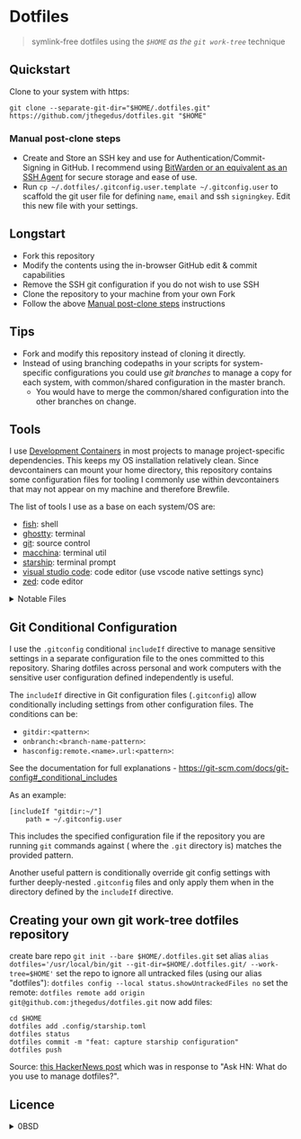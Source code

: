 # Dotfiles
>symlink-free dotfiles using the *`$HOME` as the `git work-tree`* technique

## Quickstart

Clone to your system with https:

```shell
git clone --separate-git-dir="$HOME/.dotfiles.git" https://github.com/jthegedus/dotfiles.git "$HOME"
```

### Manual post-clone steps

* Create and Store an SSH key and use for Authentication/Commit-Signing in GitHub. I recommend using [BitWarden or an equivalent as an SSH Agent](https://bitwarden.com/help/ssh-agent/) for secure storage and ease of use.
* Run `cp ~/.dotfiles/.gitconfig.user.template ~/.gitconfig.user` to scaffold the git user file for defining `name`, `email` and ssh `signingkey`. Edit this new file with your settings.

## Longstart

* Fork this repository
* Modify the contents using the in-browser GitHub edit & commit capabilities
* Remove the SSH git configuration if you do not wish to use SSH
* Clone the repository to your machine from your own Fork
* Follow the above [Manual post-clone steps](#manual-post-clone-steps) instructions

## Tips

* Fork and modify this repository instead of cloning it directly.
* Instead of using branching codepaths in your scripts for system-specific configurations you could use *git branches* to manage a copy for each system, with common/shared configuration in the master branch.
    * You would have to merge the common/shared configuration into the other branches on change.

## Tools

I use [Development Containers](https://containers.dev/) in most projects to manage project-specific dependencies. This keeps my OS installation relatively clean. Since devcontainers can mount your home directory, this repository contains some configuration files for tooling I commonly use within devcontainers that may not appear on my machine and therefore Brewfile.

The list of tools I use as a base on each system/OS are:

* [fish](https://fishshell.com/): shell
* [ghostty](https://ghostty.org/): terminal
* [git](https://git-scm.com/): source control
* [macchina](https://github.com/Macchina-CLI/macchina): terminal util
* [starship](https://starship.rs/): terminal prompt
* [visual studio code](https://code.visualstudio.com/): code editor (use vscode native settings sync)
* [zed](https://zed.dev/): code editor

<details>
<summary>Notable Files</summary>

```
.config/
    ...         <-- most configuration files live here
.dotfiles/
    .gitconfig.user.template
    README.md
.gitconfig
.gitconfig.user <-- created from .gitconfig.user.template
                    & imported by .gitconfig
```

</details>

## Git Conditional Configuration

I use the `.gitconfig` conditional `includeIf` directive to manage sensitive settings in a separate configuration file to the ones committed to this repository. Sharing dotfiles across personal and work computers with the sensitive user configuration defined independently is useful.

The `includeIf` directive in Git configuration files (`.gitconfig`) allow conditionally including settings from other configuration files. The conditions can be:

* `gitdir:<pattern>`: <!-- TODO: descirbe -->
* `onbranch:<branch-name-pattern>`: <!-- TODO: descirbe -->
* `hasconfig:remote.<name>.url:<pattern>`: <!-- TODO: descirbe -->

See the documentation for full explanations - https://git-scm.com/docs/git-config#_conditional_includes

As an example:

```properties
[includeIf "gitdir:~/"]
	path = ~/.gitconfig.user
```

This includes the specified configuration file if the repository you are running `git` commands against ( where the `.git` directory is) matches the provided pattern.

Another useful pattern is conditionally override git config settings with further deeply-nested `.gitconfig` files and only apply them when in the directory defined by the `includeIf` directive.

## Creating your own git work-tree dotfiles repository

<!-- TODO: inline the steps here -->
create bare repo `git init --bare $HOME/.dotfiles.git`
set alias `alias dotfiles='/usr/local/bin/git --git-dir=$HOME/.dotfiles.git/ --work-tree=$HOME'`
set the repo to ignore all untracked files (using our alias "dotfiles"): `dotfiles config --local status.showUntrackedFiles no`
set the remote: `dotfiles remote add origin git@github.com:jthegedus/dotfiles.git`
now add files:

```
cd $HOME
dotfiles add .config/starship.toml
dotfiles status
dotfiles commit -m "feat: capture starship configuration"
dotfiles push
```

Source: [this HackerNews post](https://news.ycombinator.com/item?id=11070797) which was in response to "Ask HN: What do you use to manage dotfiles?".

## Licence

<details>
<summary>0BSD</summary>

```
Zero-Clause BSD
=============

Permission to use, copy, modify, and/or distribute this software for
any purpose with or without fee is hereby granted.

THE SOFTWARE IS PROVIDED “AS IS” AND THE AUTHOR DISCLAIMS ALL
WARRANTIES WITH REGARD TO THIS SOFTWARE INCLUDING ALL IMPLIED WARRANTIES
OF MERCHANTABILITY AND FITNESS. IN NO EVENT SHALL THE AUTHOR BE LIABLE
FOR ANY SPECIAL, DIRECT, INDIRECT, OR CONSEQUENTIAL DAMAGES OR ANY
DAMAGES WHATSOEVER RESULTING FROM LOSS OF USE, DATA OR PROFITS, WHETHER IN
AN ACTION OF CONTRACT, NEGLIGENCE OR OTHER TORTIOUS ACTION, ARISING OUT
OF OR IN CONNECTION WITH THE USE OR PERFORMANCE OF THIS SOFTWARE.
```

</details>
